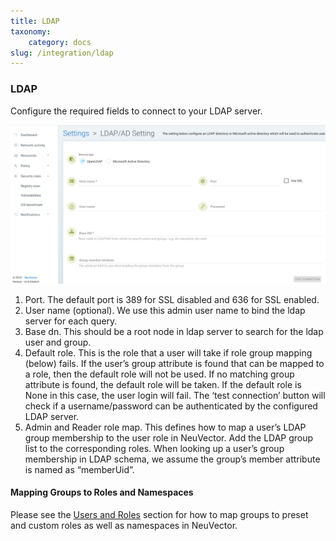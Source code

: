 ```yaml
---
title: LDAP
taxonomy:
    category: docs
slug: /integration/ldap
---
```


### LDAP 

Configure the required fields to connect to your LDAP server.


![LDAPAD](ldap-ad.png)

1. Port. The default port is 389 for SSL disabled and 636 for SSL enabled.
2. User name (optional). We use this admin user name to bind the ldap server for each query.
3. Base dn. This should be a root node in ldap server to search for the ldap user and group.
4. Default role. This is the role that a user will take if role group mapping (below) fails. If the user’s group attribute is found that can be mapped to a role, then the default role will not be used. If no matching group attribute is found, the default role will be taken. If the default role is None in this case, the user login will fail. The ‘test connection’ button will check if a username/password can be authenticated by the configured LDAP server.
5. Admin and Reader role map. This defines how to map a user’s LDAP group membership to the user role in NeuVector. Add the LDAP group list to the corresponding roles. When looking up a user’s group membership in LDAP schema, we assume the group’s member attribute is named as “memberUid”.

#### Mapping Groups to Roles and Namespaces
Please see the [Users and Roles](/configuration/users#mapping-groups-to-roles-and-namespaces) section for how to map groups to preset and custom roles as well as namespaces in NeuVector.
